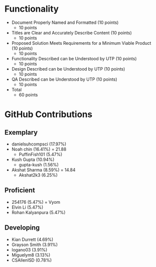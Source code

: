 # Functionality
* Document Properly Named and Formatted (10 points)
  * 10 points
* Titles are Clear and Accurately Describe Content (10 points)
  * 10 points
* Proposed Solution Meets Requirements for a Minimum Viable Product (10 points)
  * 10 points
* Functionality Described can be Understood by UTP (10 points)
  * 10 points
* Design Described can be Understood by UTP (10 points)
  * 10 points
* QA Described can be Understood by UTP (10 points)
  * 10 points
* Total
  * 60 points
# GitHub Contributions
## Exemplary
* danielsuhcompsci (17.97%)
* Noah chin (16.41%) = 21.88
  * PuffinFish101 (5.47%)
* Kush Gupta (10.94%)
  * gupta-kush (1.56%)
* Akshat Sharma (8.59%) = 14.84
  * Akshat2k3 (6.25%)
## Proficient
* 254176 (5.47%) = Vyom
* Elvin Li (5.47%)
* Rohan Kalyanpura (5.47%)
## Developing
* Kian Durrett (4.69%)
* Grayson Smith (3.91%)
* logano03 (3.91%)
* Miguelym8 (3.13%)
* CSAllenISD (0.78%)
